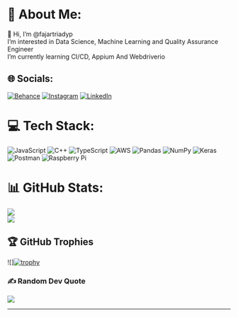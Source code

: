 # 💫 About Me:
👋 Hi, I’m @fajartriadyp<br> I’m interested in Data Science, Machine Learning and Quality Assurance Engineer<br> I’m currently learning CI/CD, Appium And Webdriverio


## 🌐 Socials:
[![Behance](https://img.shields.io/badge/Behance-1769ff?logo=behance&logoColor=white)](https://behance.net/fajartriadyp) [![Instagram](https://img.shields.io/badge/Instagram-%23E4405F.svg?logo=Instagram&logoColor=white)](https://instagram.com/fajartriadyp) [![LinkedIn](https://img.shields.io/badge/LinkedIn-%230077B5.svg?logo=linkedin&logoColor=white)](https://linkedin.com/in/fajartriadyp) 

# 💻 Tech Stack:
![JavaScript](https://img.shields.io/badge/javascript-%23323330.svg?style=for-the-badge&logo=javascript&logoColor=%23F7DF1E) ![C++](https://img.shields.io/badge/c++-%2300599C.svg?style=for-the-badge&logo=c%2B%2B&logoColor=white) ![TypeScript](https://img.shields.io/badge/typescript-%23007ACC.svg?style=for-the-badge&logo=typescript&logoColor=white) ![AWS](https://img.shields.io/badge/AWS-%23FF9900.svg?style=for-the-badge&logo=amazon-aws&logoColor=white) ![Pandas](https://img.shields.io/badge/pandas-%23150458.svg?style=for-the-badge&logo=pandas&logoColor=white) ![NumPy](https://img.shields.io/badge/numpy-%23013243.svg?style=for-the-badge&logo=numpy&logoColor=white) ![Keras](https://img.shields.io/badge/Keras-%23D00000.svg?style=for-the-badge&logo=Keras&logoColor=white) ![Postman](https://img.shields.io/badge/Postman-FF6C37?style=for-the-badge&logo=postman&logoColor=white) ![Raspberry Pi](https://img.shields.io/badge/-RaspberryPi-C51A4A?style=for-the-badge&logo=Raspberry-Pi)
# 📊 GitHub Stats:
![](https://github-readme-streak-stats.herokuapp.com/?user=fajartriadyp&theme=material-palenight&hide_border=true)<br/>
![](https://github-readme-stats.vercel.app/api/top-langs/?username=fajartriadyp&theme=material-palenight&hide_border=true&include_all_commits=true&count_private=true&layout=compact)

## 🏆 GitHub Trophies
![][![trophy](https://github-profile-trophy.vercel.app/?username=fajartriadyp)](https://github.com/ryo-ma/github-profile-trophy)

### ✍️ Random Dev Quote
![](https://quotes-github-readme.vercel.app/api?type=vetical&theme=radical)

---

<!-- Proudly created with GPRM ( https://gprm.itsvg.in ) -->
<!---
fajartriadyp/fajartriadyp is a ✨ special ✨ repository because its `README.md` (this file) appears on your GitHub profile.
You can click the Preview link to take a look at your changes.
--->
